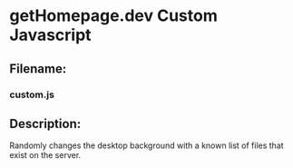 # getHomepage.dev Custom Javascript
## Filename: 
### custom.js

## Description:

Randomly changes the desktop background with a known list of files that exist on the server.
